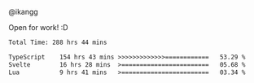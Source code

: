 @ikangg

Open for work! :D

<!--START_SECTION:waka-->

```txt
Total Time: 288 hrs 44 mins

TypeScript    154 hrs 43 mins >>>>>>>>>>>>>============   53.29 %
Svelte        16 hrs 28 mins  >========================   05.68 %
Lua           9 hrs 41 mins   >========================   03.34 %
```

<!--END_SECTION:waka-->

